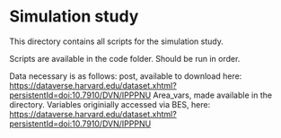 # Simulation study

This directory contains all scripts for the simulation study. 

Scripts are available in the code folder. Should be run in order. 

Data necessary is as follows:
  post, available to download here: https://dataverse.harvard.edu/dataset.xhtml?persistentId=doi:10.7910/DVN/IPPPNU
  Area_vars, made available in the directory. Variables originially accessed via BES, here: https://dataverse.harvard.edu/dataset.xhtml?persistentId=doi:10.7910/DVN/IPPPNU 
